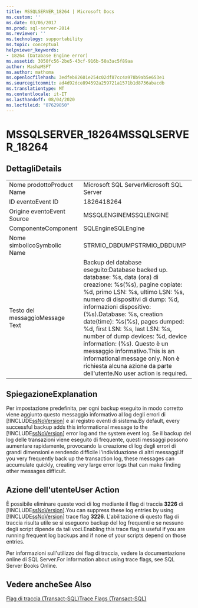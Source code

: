 ```yaml
---
title: MSSQLSERVER_18264 | Microsoft Docs
ms.custom: ''
ms.date: 03/06/2017
ms.prod: sql-server-2014
ms.reviewer: ''
ms.technology: supportability
ms.topic: conceptual
helpviewer_keywords:
- 18264 (Database Engine error)
ms.assetid: 3050fc56-2be5-43cf-916b-50a3ac5f89aa
author: MashaMSFT
ms.author: mathoma
ms.openlocfilehash: 3edfeb82601e254c02df87cc4a978b9ab5e653e1
ms.sourcegitcommit: ad4d92dce894592a259721a1571b1d8736abacdb
ms.translationtype: MT
ms.contentlocale: it-IT
ms.lasthandoff: 08/04/2020
ms.locfileid: "87629850"
---
```

# <a name="mssqlserver_18264"></a><span data-ttu-id="54225-102">MSSQLSERVER_18264</span><span class="sxs-lookup"><span data-stu-id="54225-102">MSSQLSERVER_18264</span></span>
    
## <a name="details"></a><span data-ttu-id="54225-103">Dettagli</span><span class="sxs-lookup"><span data-stu-id="54225-103">Details</span></span>  
  
|||  
|-|-|  
|<span data-ttu-id="54225-104">Nome prodotto</span><span class="sxs-lookup"><span data-stu-id="54225-104">Product Name</span></span>|<span data-ttu-id="54225-105">Microsoft SQL Server</span><span class="sxs-lookup"><span data-stu-id="54225-105">Microsoft SQL Server</span></span>|  
|<span data-ttu-id="54225-106">ID evento</span><span class="sxs-lookup"><span data-stu-id="54225-106">Event ID</span></span>|<span data-ttu-id="54225-107">18264</span><span class="sxs-lookup"><span data-stu-id="54225-107">18264</span></span>|  
|<span data-ttu-id="54225-108">Origine evento</span><span class="sxs-lookup"><span data-stu-id="54225-108">Event Source</span></span>|<span data-ttu-id="54225-109">MSSQLENGINE</span><span class="sxs-lookup"><span data-stu-id="54225-109">MSSQLENGINE</span></span>|  
|<span data-ttu-id="54225-110">Componente</span><span class="sxs-lookup"><span data-stu-id="54225-110">Component</span></span>|<span data-ttu-id="54225-111">SQLEngine</span><span class="sxs-lookup"><span data-stu-id="54225-111">SQLEngine</span></span>|  
|<span data-ttu-id="54225-112">Nome simbolico</span><span class="sxs-lookup"><span data-stu-id="54225-112">Symbolic Name</span></span>|<span data-ttu-id="54225-113">STRMIO_DBDUMP</span><span class="sxs-lookup"><span data-stu-id="54225-113">STRMIO_DBDUMP</span></span>|  
|<span data-ttu-id="54225-114">Testo del messaggio</span><span class="sxs-lookup"><span data-stu-id="54225-114">Message Text</span></span>|<span data-ttu-id="54225-115">Backup del database eseguito:</span><span class="sxs-lookup"><span data-stu-id="54225-115">Database backed up.</span></span> <span data-ttu-id="54225-116">database: %s, data (ora) di creazione: %s(%s), pagine copiate: %d, primo LSN: %s, ultimo LSN: %s, numero di dispositivi di dump: %d, informazioni dispositivo: (%s).</span><span class="sxs-lookup"><span data-stu-id="54225-116">Database: %s, creation date(time): %s(%s), pages dumped: %d, first LSN: %s, last LSN: %s, number of dump devices: %d, device information: (%s).</span></span> <span data-ttu-id="54225-117">Questo è un messaggio informativo.</span><span class="sxs-lookup"><span data-stu-id="54225-117">This is an informational message only.</span></span> <span data-ttu-id="54225-118">Non è richiesta alcuna azione da parte dell'utente.</span><span class="sxs-lookup"><span data-stu-id="54225-118">No user action is required.</span></span>|  
  
## <a name="explanation"></a><span data-ttu-id="54225-119">Spiegazione</span><span class="sxs-lookup"><span data-stu-id="54225-119">Explanation</span></span>  
 <span data-ttu-id="54225-120">Per impostazione predefinita, per ogni backup eseguito in modo corretto viene aggiunto questo messaggio informativo al log degli errori di [!INCLUDE[ssNoVersion](../../includes/ssnoversion-md.md)] e al registro eventi di sistema.</span><span class="sxs-lookup"><span data-stu-id="54225-120">By default, every successful backup adds this informational message to the [!INCLUDE[ssNoVersion](../../includes/ssnoversion-md.md)] error log and the system event log.</span></span> <span data-ttu-id="54225-121">Se il backup del log delle transazioni viene eseguito di frequente, questi messaggi possono aumentare rapidamente, provocando la creazione di log degli errori di grandi dimensioni e rendendo difficile l'individuazione di altri messaggi.</span><span class="sxs-lookup"><span data-stu-id="54225-121">If you very frequently back up the transaction log, these messages can accumulate quickly, creating very large error logs that can make finding other messages difficult.</span></span>  
  
## <a name="user-action"></a><span data-ttu-id="54225-122">Azione dell'utente</span><span class="sxs-lookup"><span data-stu-id="54225-122">User Action</span></span>  
 <span data-ttu-id="54225-123">È possibile eliminare queste voci di log mediante il flag di traccia **3226** di [!INCLUDE[ssNoVersion](../../includes/ssnoversion-md.md)].</span><span class="sxs-lookup"><span data-stu-id="54225-123">You can suppress these log entries by using [!INCLUDE[ssNoVersion](../../includes/ssnoversion-md.md)] trace flag **3226**.</span></span> <span data-ttu-id="54225-124">L'abilitazione di questo flag di traccia risulta utile se si eseguono backup del log frequenti e se nessuno degli script dipende da tali voci.</span><span class="sxs-lookup"><span data-stu-id="54225-124">Enabling this trace flag is useful if you are running frequent log backups and if none of your scripts depend on those entries.</span></span>  
  
 <span data-ttu-id="54225-125">Per informazioni sull'utilizzo dei flag di traccia, vedere la documentazione online di SQL Server.</span><span class="sxs-lookup"><span data-stu-id="54225-125">For information about using trace flags, see SQL Server Books Online.</span></span>  
  
## <a name="see-also"></a><span data-ttu-id="54225-126">Vedere anche</span><span class="sxs-lookup"><span data-stu-id="54225-126">See Also</span></span>  
 [<span data-ttu-id="54225-127">Flag di traccia &#40;Transact-SQL&#41;</span><span class="sxs-lookup"><span data-stu-id="54225-127">Trace Flags &#40;Transact-SQL&#41;</span></span>](/sql/t-sql/database-console-commands/dbcc-traceon-trace-flags-transact-sql)  
  
  
